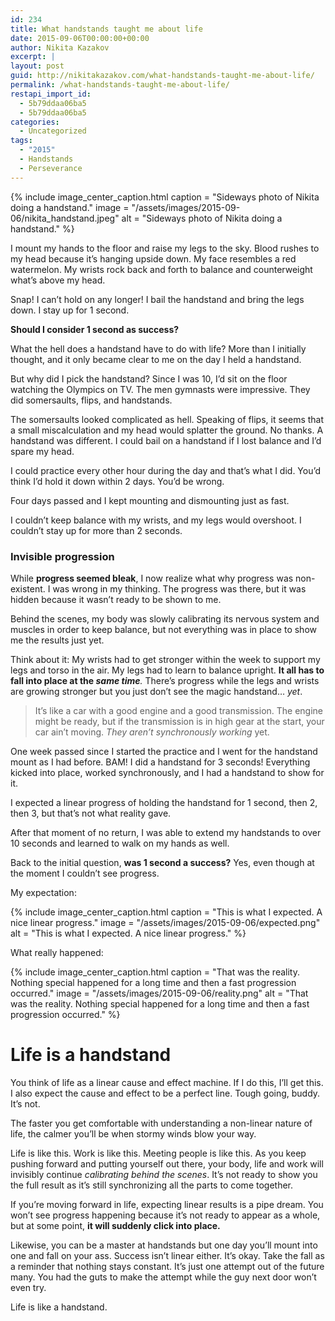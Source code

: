 ```yaml
---
id: 234
title: What handstands taught me about life
date: 2015-09-06T00:00:00+00:00
author: Nikita Kazakov
excerpt: |
layout: post
guid: http://nikitakazakov.com/what-handstands-taught-me-about-life/
permalink: /what-handstands-taught-me-about-life/
restapi_import_id:
  - 5b79ddaa06ba5
  - 5b79ddaa06ba5
categories:
  - Uncategorized
tags:
  - "2015"
  - Handstands
  - Perseverance
---
```


{% include image_center_caption.html 
    caption = "Sideways photo of Nikita doing a handstand."
    image = "/assets/images/2015-09-06/nikita_handstand.jpeg"
    alt = "Sideways photo of Nikita doing a handstand."
%}

I mount my hands to the floor and raise my legs to the sky. Blood rushes to my head because it’s hanging upside down. My face resembles a red watermelon. My wrists rock back and forth to balance and counterweight what’s above my head.

Snap! I can’t hold on any longer! I bail the handstand and bring the legs down. I stay up for 1 second.

**Should I consider 1 second as success?**

What the hell does a handstand have to do with life? More than I initially thought, and it only became clear to me on the day I held a handstand.

But why did I pick the handstand? Since I was 10, I’d sit on the floor watching the Olympics on TV. The men gymnasts were impressive. They did somersaults, flips, and handstands.

The somersaults looked complicated as hell. Speaking of flips, it seems that a small miscalculation and my head would splatter the ground. No thanks. A handstand was different. I could bail on a handstand if I lost balance and I’d spare my head.

I could practice every other hour during the day and that’s what I did. You’d think I’d hold it down within 2 days. You’d be wrong.

Four days passed and I kept mounting and dismounting just as fast.

I couldn’t keep balance with my wrists, and my legs would overshoot. I couldn’t stay up for more than 2 seconds.

### Invisible progression

While **progress seemed bleak**, I now realize what why progress was non-existent. I was wrong in my thinking. The progress was there, but it was hidden because it wasn’t ready to be shown to me.

Behind the scenes, my body was slowly calibrating its nervous system and muscles in order to keep balance, but not everything was in place to show me the results just yet.

Think about it: My wrists had to get stronger within the week to support my legs and torso in the air. My legs had to learn to balance upright. **It all has to fall into place at the _same time_**_._ There’s progress while the legs and wrists are growing stronger but you just don’t see the magic handstand… _yet_.

> It’s like a car with a good engine and a good transmission. The engine might be ready, but if the transmission is in high gear at the start, your car ain’t moving. _They aren’t synchronously working_ yet.

One week passed since I started the practice and I went for the handstand mount as I had before. BAM! I did a handstand for 3 seconds! Everything kicked into place, worked synchronously, and I had a handstand to show for it.

I expected a linear progress of holding the handstand for 1 second, then 2, then 3, but that’s not what reality gave.

After that moment of no return, I was able to extend my handstands to over 10 seconds and learned to walk on my hands as well.

Back to the initial question, **was 1 second a success?** Yes, even though at the moment I couldn’t see progress.

My expectation:

{% include image_center_caption.html 
    caption = "This is what I expected. A nice linear progress."
    image = "/assets/images/2015-09-06/expected.png"
    alt = "This is what I expected. A nice linear progress."
%}

What really happened:

{% include image_center_caption.html 
    caption = "That was the reality. Nothing special happened for a long time and then a fast progression occurred."
    image = "/assets/images/2015-09-06/reality.png"
    alt = "That was the reality. Nothing special happened for a long time and then a fast progression occurred."
%}

# Life is a handstand

You think of life as a linear cause and effect machine. If I do this, I’ll get this. I also expect the cause and effect to be a perfect line. Tough going, buddy. It’s not.

The faster you get comfortable with understanding a non-linear nature of life, the calmer you’ll be when stormy winds blow your way.

Life is like this. Work is like this. Meeting people is like this. As you keep pushing forward and putting yourself out there, your body, life and work will invisibly continue _calibrating behind the scenes_. It’s not ready to show you the full result as it’s still synchronizing all the parts to come together.

If you’re moving forward in life, expecting linear results is a pipe dream. You won’t see progress happening because it’s not ready to appear as a whole, but at some point, **it will suddenly click into place.**

Likewise, you can be a master at handstands but one day you’ll mount into one and fall on your ass. Success isn’t linear either. It’s okay. Take the fall as a reminder that nothing stays constant. It’s just one attempt out of the future many. You had the guts to make the attempt while the guy next door won’t even try.

Life is like a handstand.